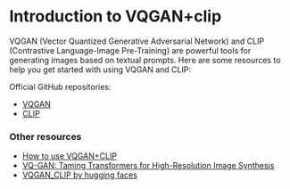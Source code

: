 # Introduction to VQGAN+clip
VQGAN (Vector Quantized Generative Adversarial Network) and CLIP (Contrastive Language-Image Pre-Training) are powerful tools for generating images based on textual prompts. Here are some resources to help you get started with using VQGAN and CLIP:

Official GitHub repositories:
- [VQGAN](https://github.com/CompVis/taming-transformers)
- [CLIP](https://github.com/openai/CLIP)

### Other resources
- [How to use VQGAN+CLIP](https://medium.com/nightcafe-creator/vqgan-clip-tutorial-a411402cf3ad)
- [VQ-GAN: Taming Transformers for High-Resolution Image Synthesis](https://youtu.be/j2PXES-liuc)
- [VQGAN_CLIP by hugging faces](https://huggingface.co/spaces/akhaliq/VQGAN_CLIP)
